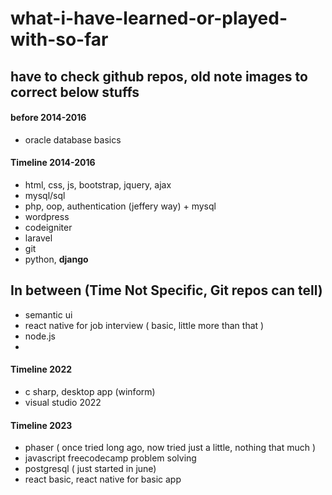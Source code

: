 # what-i-have-learned-or-played-with-so-far
## have to check github repos, old note images to correct below stuffs

#### before 2014-2016
- oracle database basics

#### Timeline 2014-2016
- html, css, js, bootstrap, jquery, ajax
- mysql/sql
- php, oop, authentication (jeffery way) + mysql
- wordpress
- codeigniter
- laravel
- git
- python, **django**

## In between (Time Not Specific, Git repos can tell)
- semantic ui
- react native for job interview ( basic, little more than that )
- node.js
- 
#### Timeline 2022
- c sharp, desktop app (winform)
- visual studio 2022

#### Timeline 2023
- phaser ( once tried long ago, now tried just a little, nothing that much )
- javascript freecodecamp problem solving
- postgresql ( just started in june)
- react basic, react native for basic app
